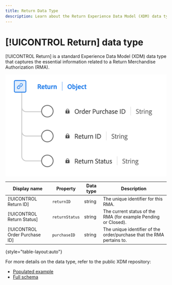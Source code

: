 ```yaml
---
title: Return Data Type
description: Learn about the Return Experience Data Model (XDM) data type.
---
```

# [!UICONTROL Return] data type

[!UICONTROL Return] is a standard Experience Data Model (XDM) data type that captures the essential information related to a Return Merchandise Authorization (RMA).

![A diagram of the  Return data type.](../images/data-types/return.png)

| Display name                     | Property             | Data type | Description                                      |
|----------------------------------|----------------------|-----------|--------------------------------------------------|
| [!UICONTROL Return ID]           | `returnID`           | string    | The unique identifier for this RMA.               |
| [!UICONTROL Return Status]       | `returnStatus`       | string    | The current status of the RMA (for example Pending or Closed). |
| [!UICONTROL Order Purchase ID]   | `purchaseID`         | string    | The unique identifier of the order/purchase that the RMA pertains to. |

{style="table-layout:auto"}

For more details on the data type, refer to the public XDM repository:

* [Populated example](https://github.com/adobe/xdm/blob/master/components/datatypes/return.example.1.json)
* [Full schema](https://github.com/adobe/xdm/blob/master/components/datatypes/return.schema.json)

